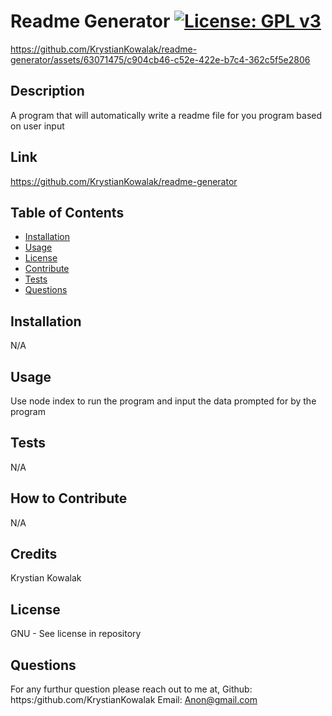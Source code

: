# Readme Generator  [![License: GPL v3](https://img.shields.io/badge/License-GPLv3-blue.svg)](https://www.gnu.org/licenses/gpl-3.0)


https://github.com/KrystianKowalak/readme-generator/assets/63071475/c904cb46-c52e-422e-b7c4-362c5f5e2806



  ## Description
  A program that will automatically write a readme file for you program based on user input

  ## Link
  https://github.com/KrystianKowalak/readme-generator

  ## Table of Contents
  - [Installation](#installation)
  - [Usage](#usage)
  - [License](#license)
  - [Contribute](#contribute)
  - [Tests](#tests)
  - [Questions](#questions)

  ## Installation
  N/A

  ## Usage
  Use node index to run the program and input the data prompted for by the program

  ## Tests
  N/A

  ## How to Contribute
  N/A

  ## Credits
  Krystian Kowalak

  ## License
  GNU - See license in repository

  ## Questions
  For any furthur question please reach out to me at,
  Github: https:/github.com/KrystianKowalak
  Email: Anon@gmail.com
